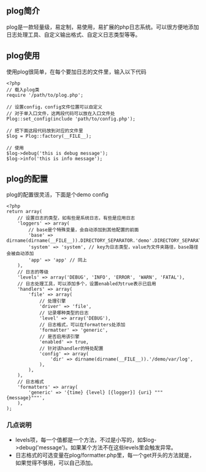 ## plog简介

plog是一款轻量级，易定制，易使用，易扩展的php日志系统。可以很方便地添加日志处理工具、自定义输出格式、自定义日志类型等等。

## plog使用

使用plog很简单，在每个要加日志的文件里，输入以下代码

	<?php
	// 载入plog类
	require '/path/to/plog.php';

	// 设置config，config文件位置可以自定义
	// 对于单入口文件，这两段代码可以放在入口文件处
	Plog::set_config(include 'path/to/config.php');

	// 把下面这段代码放到对应的文件里
	$log = Plog::factory(__FILE__);

	// 使用
	$log->debug('this is debug message');
	$log->info('this is info message');

## plog的配置

plog的配置很灵活，下面是个demo config

	<?php
	return array(
		// 设置日志的类型，如有些是系统日志，有些是应用日志
		'loggers' => array(
			// base是个特殊变量，会自动添加到其他配置的前面
			'base' => dirname(dirname(__FILE__)).DIRECTORY_SEPARATOR.'demo'.DIRECTORY_SEPARATOR,
			'system' => 'system', // key为日志类型，value为文件夹路径，base路径会被自动添加
			'app' => 'app' // 同上
		),
		// 日志的等级
		'levels' => array('DEBUG', 'INFO', 'ERROR', 'WARN', 'FATAL'),
		// 日志处理工具，可以添加多个，设置enabled为true表示已启用
		'handlers' => array(
			'file' => array(
				// 处理引擎
				'driver' => 'file',
				// 记录哪种类型的日志
				'level' => array('DEBUG'),
				// 日志格式，可以在formatters处添加
				'formatter' => 'generic',
				// 是否启用该引擎
				'enabled' => true,
				// 针对该handler的特处配置
				'config' => array(
					'dir' => dirname(dirname(__FILE__)).'/demo/var/log',
				),
			),
		),
		// 日志格式
		'formatters' => array(
			'generic' => '{time} {level} [{logger}] {uri} """{message}"""',
		),
	);

### 几点说明

* levels项，每一个值都是一个方法，不过是小写的，如$log->debug('message')。如果某个方法不在这些levels里会触发异常。
* 日志格式的可选变量在plog/formatter.php里，每一个get开头的方法就是，如果觉得不够用，可以自己添加。
